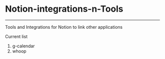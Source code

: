 # Notion-integrations-n-Tools

_________________________________________________

Tools and Integrations for Notion to link other applications  

Current list  

1. g-calendar 
2. whoop
